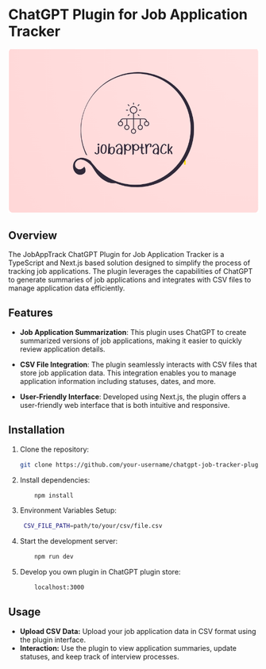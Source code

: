 # ChatGPT Plugin for Job Application Tracker

<div align="center">
  <img src="public/logo.png" alt="Logo">
</div>

## Overview

The JobAppTrack ChatGPT Plugin for Job Application Tracker is a TypeScript and Next.js based solution designed to simplify the process of tracking job applications. The plugin leverages the capabilities of ChatGPT to generate summaries of job applications and integrates with CSV files to manage application data efficiently.

## Features

- **Job Application Summarization**: This plugin uses ChatGPT to create summarized versions of job applications, making it easier to quickly review application details.

- **CSV File Integration**: The plugin seamlessly interacts with CSV files that store job application data. This integration enables you to manage application information including statuses, dates, and more.

- **User-Friendly Interface**: Developed using Next.js, the plugin offers a user-friendly web interface that is both intuitive and responsive.

## Installation

1. Clone the repository:
   ```bash
   git clone https://github.com/your-username/chatgpt-job-tracker-plugin.git
   ```
2. Install dependencies:

   ```bash
       npm install
   ```

3. Environment Variables Setup:
   ```bash
    CSV_FILE_PATH=path/to/your/csv/file.csv
   ```
4. Start the development server:

   ```bash
       npm run dev
   ```

5. Develop you own plugin in ChatGPT plugin store:
   ```bash
       localhost:3000
   ```

## Usage

- **Upload CSV Data:** Upload your job application data in CSV format using the plugin interface.
- **Interaction:** Use the plugin to view application summaries, update statuses, and keep track of interview processes.
